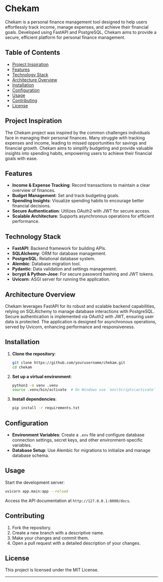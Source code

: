 # Chekam

Chekam is a personal finance management tool designed to help users effortlessly track income, manage expenses, and achieve their financial goals. Developed using FastAPI and PostgreSQL, Chekam aims to provide a secure, efficient platform for personal finance management.

## Table of Contents

- [Project Inspiration](#project-inspiration)
- [Features](#features)
- [Technology Stack](#technology-stack)
- [Architecture Overview](#architecture-overview)
- [Installation](#installation)
- [Configuration](#configuration)
- [Usage](#usage)
- [Contributing](#contributing)
- [License](#license)

## Project Inspiration

The Chekam project was inspired by the common challenges individuals face in managing their personal finances. Many struggle with tracking expenses and income, leading to missed opportunities for savings and financial growth. Chekam aims to simplify budgeting and provide valuable insights into spending habits, empowering users to achieve their financial goals with ease.

## Features

- **Income & Expense Tracking**: Record transactions to maintain a clear overview of finances.
- **Budget Management**: Set and track budgeting goals.
- **Spending Insights**: Visualize spending habits to encourage better financial decisions.
- **Secure Authentication**: Utilizes OAuth2 with JWT for secure access.
- **Scalable Architecture**: Supports asynchronous operations for efficient performance.

## Technology Stack

- **FastAPI**: Backend framework for building APIs.
- **SQLAlchemy**: ORM for database management.
- **PostgreSQL**: Relational database system.
- **Alembic**: Database migration tool.
- **Pydantic**: Data validation and settings management.
- **bcrypt & Python-Jose**: For secure password hashing and JWT tokens.
- **Uvicorn**: ASGI server for running the application.

## Architecture Overview

Chekam leverages FastAPI for its robust and scalable backend capabilities, relying on SQLAlchemy to manage database interactions with PostgreSQL. Secure authentication is implemented via OAuth2 with JWT, ensuring user data is protected. The application is designed for asynchronous operations, served by Uvicorn, enhancing performance and responsiveness.

## Installation

1. **Clone the repository**:
    ```bash
    git clone https://github.com/yourusername/chekam.git
    cd chekam
    ```

2. **Set up a virtual environment**:
    ```bash
    python3 -m venv .venv
    source .venv/bin/activate  # On Windows use `env\Scripts\activate`
    ```

3. **Install dependencies**:
    ```bash
    pip install -r requirements.txt
    ```

## Configuration

- **Environment Variables**: Create a `.env` file and configure database connection settings, secret keys, and other environment-specific variables.
- **Database Setup**: Use Alembic for migrations to initialize and manage database schema.

## Usage

Start the development server:
```bash
uvicorn app.main:app --reload
```

Access the API documentation at `http://127.0.0.1:8000/docs`.

## Contributing

1. Fork the repository.
2. Create a new branch with a descriptive name.
3. Make your changes and commit them.
4. Open a pull request with a detailed description of your changes.

## License

This project is licensed under the MIT License.

---
